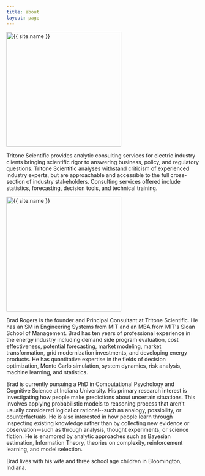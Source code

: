```yaml
---
title: about
layout: page
---
```

<img class="selfie" width ="300px" align="center" alt="{{ site.name }}" onmouseover="this.style.box-shadow='0 0px 4px 0 rgba(0,0,0,0.18), 0 0px 12px 0 rgba(0,0,0,0.15)
'; this.style.opacity='0.8';" src="{% if site.external-image %}{{ site.picture }}{% else %}{{ site.url }}/{{ site.picture }}{% endif %}" style="display:inline" />

<p>Tritone Scientific provides analytic consulting services for electric industry clients bringing scientific rigor to answering business, policy, and regulatory questions. Tritone Scientific analyses withstand criticism of experienced industry experts, but are approachable and accessible to the full cross-section of industry stakeholders. Consulting services offered include statistics, forecasting, decision tools, and technical training.</p>

<img class="selfie" width ="300px" align="center" alt="{{ site.name }}" onmouseover="this.style.box-shadow='0 0px 4px 0 rgba(0,0,0,0.18), 0 0px 12px 0 rgba(0,0,0,0.15)
'; this.style.opacity='0.8';" src="{% if site.external-image %}{{ site.picture }}{% else %}{{ site.url }}/assets/images/head.jpg{% endif %}" style="display:inline" />

<p>Brad Rogers is the founder and Principal Consultant at Tritone Scientific. He has an SM in Engineering Systems from MIT and an MBA from MIT's Sloan School of Management. Brad has ten years of professional experience in the energy industry including demand side program evaluation, cost effectiveness, potential forecasting, market modeling, market transformation, grid modernization investments, and developing energy products. He has quantitative expertise in the fields of decision optimization, Monte Carlo simulation, system dynamics, risk analysis, machine learning, and statistics.</p>

<p> Brad is currently pursuing a PhD in Computational Psychology and Cognitive Science at Indiana University. His primary research interest is investigating how people make predictions about uncertain situations. This involves applying probabilistic models to reasoning process that aren't usually considered logical or rational--such as analogy, possibility, or counterfactuals. He is also interested in how people learn through inspecting existing knowledge rather than by collecting new evidence or observation--such as through analysis, thought experiments, or science fiction. He is enamored by analytic approaches such as Bayesian estimation, Information Theory, theories on complexity, reinforcement learning, and model selection.</p>

<p>Brad lives with his wife and three school age children in Bloomington, Indiana. </p>

<!---
<h2>Skills</h2>
<ul class="skill-list">
	<li>HTML - Jade - Haml - Erb</li>
	<li>Responsive (Mobile First)</li>
	<li>CSS (Stylus, Sass, Less)</li>
	<li>Css Frameworks (Bootstrap, Foundation)</li>
	<li>Javascript (Design Patterns, Testes)</li>
	<li>NodeJS</li>
	<li>AngularJS - ReactJS</li>
	<li>Grunt - Gulp - Yeoman</li>
	<li>Git</li>
	<li>PHP</li>
	<li>Python</li>
	<li>MySQL - MongoDB</li>
	<li>Scrum and Kanban</li>
	<li>TDD e Continuous Integration</li>
</ul>
-->
